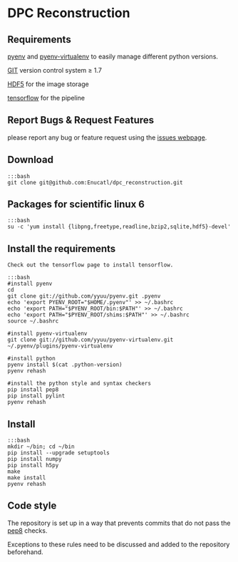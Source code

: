# DPC Reconstruction

## Requirements

[pyenv](https://github.com/yyuu/pyenv) and [pyenv-virtualenv](https://github.com/yyuu/pyenv-virtualenv) to easily manage different python versions.

[GIT](http://git-scm.com/ "GIT homepage") version control system ≥ 1.7

[HDF5](http://www.hdfgroup.org/HDF5/) for the image storage

[tensorflow](https://www.tensorflow.org/) for the pipeline

## Report Bugs & Request Features

please report any bug or feature request using the [issues webpage]().

## Download

    :::bash
    git clone git@github.com:Enucatl/dpc_reconstruction.git

## Packages for scientific linux 6

    :::bash
    su -c 'yum install {libpng,freetype,readline,bzip2,sqlite,hdf5}-devel'

## Install the requirements

    Check out the tensorflow page to install tensorflow.

    :::bash
    #install pyenv
    cd
    git clone git://github.com/yyuu/pyenv.git .pyenv
    echo 'export PYENV_ROOT="$HOME/.pyenv"' >> ~/.bashrc
    echo 'export PATH="$PYENV_ROOT/bin:$PATH"' >> ~/.bashrc
    echo 'export PATH="$PYENV_ROOT/shims:$PATH"' >> ~/.bashrc
    source ~/.bashrc

    #install pyenv-virtualenv
    git clone git://github.com/yyuu/pyenv-virtualenv.git ~/.pyenv/plugins/pyenv-virtualenv

    #install python
    pyenv install $(cat .python-version)
    pyenv rehash

    #install the python style and syntax checkers
    pip install pep8
    pip install pylint
    pyenv rehash


## Install

    :::bash
    mkdir ~/bin; cd ~/bin
    pip install --upgrade setuptools
    pip install numpy
    pip install h5py
    make
    make install
    pyenv rehash

## Code style

The repository is set up in a way that prevents commits
that do not pass the [pep8](https://pypi.python.org/pypi/pep8) checks.

Exceptions to these rules need to be discussed and added to the repository
beforehand.
